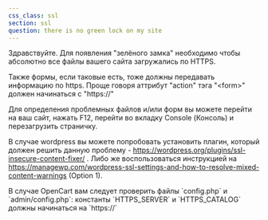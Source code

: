 ```yaml
---
css_class: ssl
section: ssl
question: there is no green lock on my site
---
```

Здравствуйте. Для появления "зелёного замка" необходимо чтобы абсолютно все файлы вашего сайта загружались по HTTPS.

Также формы, если таковые есть, тоже должны передавать информацию по https. Проще говоря аттрибут "action" тэга "&lt;form&gt;" должен начинаться с "https://" 

Для определения проблемных файлов и/или форм вы можете перейти на ваш сайт, нажать F12, перейти во вкладку Console (Консоль) и перезагрузить страничку.

В случае wordpress вы можете попробовать установить плагин, который должен решить данную проблему - https://wordpress.org/plugins/ssl-insecure-content-fixer/ . Либо же воспользоваться инструкцией на https://managewp.com/wordpress-ssl-settings-and-how-to-resolve-mixed-content-warnings (Option 1).

В случае OpenCart вам следует проверить файлы &#96;config.php&#96; и &#96;admin/config.php&#96;: константы &#96;HTTPS_SERVER&#96; и &#96;HTTPS_CATALOG&#96; должны начинаться на &#96;https://&#96;